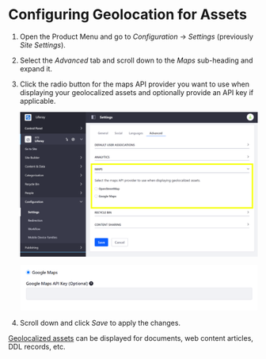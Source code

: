 # Configuring Geolocation for Assets

<!-- This article could use an introductory paragraph that answers: what geolocated assets are - IDEALLY we present a screenshot of an asset being displayed in liferay that shows geolocation data included. This gives the reader a sense of what this article is helping them accomplish. -->

1. Open the Product Menu and go to *Configuration* &rarr; *Settings* (previously *Site Settings*).
1. Select the *Advanced* tab and scroll down to the *Maps* sub-heading and expand it.
1. Click the radio button for the maps API provider you want to use when displaying your geolocalized assets and optionally provide an API key if applicable.

    ![You can configure geolocation for your Site's assets from the Site's Advanced settings.](./configuring-geolocation-for-assets/images/01.png)

    ![You can optionally provide an API key for Google Maps.](./configuring-geolocation-for-assets/images/02.png)

1. Scroll down and click *Save* to apply the changes.

[Geolocalized assets](../../../content-authoring-and-management/tags-and-categories/geolocating-assets.md) can be displayed for documents, web content articles, DDL records, etc.
